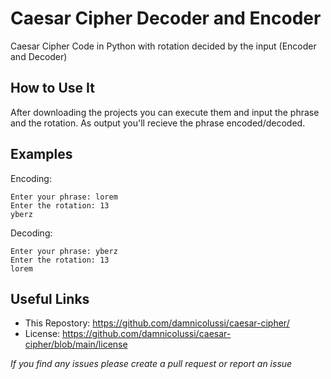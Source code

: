 # Caesar Cipher Decoder and Encoder
Caesar Cipher Code in Python with rotation decided by the input (Encoder and Decoder)

## How to Use It
After downloading the projects you can execute them and input the phrase and the rotation. As output you'll recieve the phrase encoded/decoded.

## Examples
Encoding:
```
Enter your phrase: lorem
Enter the rotation: 13
yberz
```

Decoding:
```
Enter your phrase: yberz
Enter the rotation: 13
lorem
```

## Useful Links
* This Repostory: https://github.com/damnicolussi/caesar-cipher/
* License: https://github.com/damnicolussi/caesar-cipher/blob/main/license

*If you find any issues please create a pull request or report an issue*
